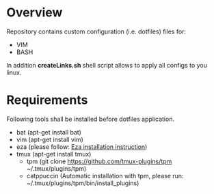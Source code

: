 # Overview

Repository contains custom configuration (i.e. dotfiles) files for:
- VIM
- BASH

In addition **createLinks.sh** shell script allows to apply all configs to you linux.

# Requirements
Following tools shall be installed before dotfiles application.
- bat (apt-get install bat)
- vim (apt-get install vim)
- eza (please follow: [Eza installation instruction](https://github.com/eza-community/eza/blob/main/INSTALL.md))
- tmux (apt-get install tmux)
    - tpm (git clone https://github.com/tmux-plugins/tpm ~/.tmux/plugins/tpm)
    - catppuccin (Automatic installation with tpm, please run: ~/.tmux/plugins/tpm/bin/install_plugins)
